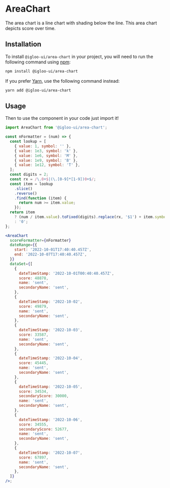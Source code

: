 # AreaChart

The area chart is a line chart with shading below the line. This area chart depicts score over time.

<Example />

<ReferenceLinks />

## Installation

To install `@igloo-ui/area-chart` in your project, you will need to run the following command using [npm](https://www.npmjs.com/):

```bash
npm install @igloo-ui/area-chart
```

If you prefer [Yarn](https://classic.yarnpkg.com/en/), use the following command instead:

```bash
yarn add @igloo-ui/area-chart
```

## Usage

Then to use the component in your code just import it!

```jsx
import AreaChart from '@igloo-ui/area-chart';

const nFormatter = (num) => {
  const lookup = [
    { value: 1, symbol: '' },
    { value: 1e3, symbol: 'k' },
    { value: 1e6, symbol: 'M' },
    { value: 1e9, symbol: 'B' },
    { value: 1e12, symbol: 'T' },
  ];
  const digits = 2;
  const rx = /\.0+$|(\.[0-9]*[1-9])0+$/;
  const item = lookup
    .slice()
    .reverse()
    .find(function (item) {
      return num >= item.value;
    });
  return item
    ? (num / item.value).toFixed(digits).replace(rx, '$1') + item.symbol
    : '0';
};

<AreaChart
  scoreFormatter={nFormatter}
  dateRange={{
    start: '2022-10-01T17:40:40.457Z',
    end: '2022-10-07T17:40:40.457Z',
  }}
  dataSet={[
    {
      dateTimeStamp: '2022-10-01T00:40:40.457Z',
      score: 48878,
      name: 'sent',
      secondaryName: 'sent',
    },
    {
      dateTimeStamp: '2022-10-02',
      score: 49879,
      name: 'sent',
      secondaryName: 'sent',
    },
    {
      dateTimeStamp: '2022-10-03',
      score: 33587,
      name: 'sent',
      secondaryName: 'sent',
    },
    {
      dateTimeStamp: '2022-10-04',
      score: 45445,
      name: 'sent',
      secondaryName: 'sent',
    },
    {
      dateTimeStamp: '2022-10-05',
      score: 34534,
      secondaryScore: 30000,
      name: 'sent',
      secondaryName: 'sent',
    },
    {
      dateTimeStamp: '2022-10-06',
      score: 34555,
      secondaryScore: 52677,
      name: 'sent',
      secondaryName: 'sent',
    },
    {
      dateTimeStamp: '2022-10-07',
      score: 67897,
      name: 'sent',
      secondaryName: 'sent',
    },
  ]}
/>;
```
